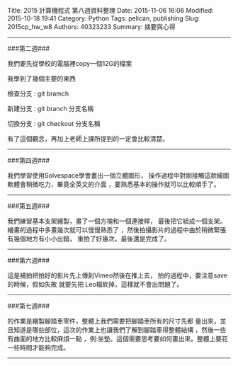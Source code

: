Title: 2015 計算機程式 第八週資料整理
Date: 2015-11-06 16:06
Modified: 2015-10-18 19:41
Category: Python
Tags: pelican, publishing
Slug: 2015cp_hw_w8
Authors: 40323233
Summary: 摘要與心得
<br>
<hr>
###第二週###

我們要先從學校的電腦裡copy一個12G的檔案

我學到了幾個主要的東西

檢查分支 : git bramch

新建分支 : git branch 分支名稱

切換分支 : git checkout 分支名稱

有了這個觀念，再加上老師上課所提到的一定會比較清楚。

<hr>
###第四週###

我們學習使用Solvespace學會畫出一個立體圖形，
操作過程中對剛接觸這款繪圖軟體會稍微吃力，畢竟全英文的介面
，要熟悉基本的操作就可以比較順手了。

<hr>
###第五週###

我們練習基本支架繪製，畫了一個方塊和一個連接桿，
最後把它組成一個支架。繪畫的過程中多畫幾次就可以慢慢熟悉了
，然後拍攝影片的過程中由於稍微緊張有幾個地方有小小出錯，
重拍了好幾次。最後還是完成了。


<hr>
###第六週###

這是補拍把拍好的影片先上傳到Vimeo然後在推上去，
拍的過程中，要注意save的時候，假如失敗
就要先把 Leo檔砍掉，這樣就不會出問題了。


<hr>
###第七週###

的作業是繪製腳踏車零件，整體上我們需要把腳踏車所有的尺寸先都
量出來，並且知道是哪些部位，這次的作業上也讓我們了解到腳踏車得整體結構
，然後一些有曲面的地方比較麻煩一點
，例:坐墊。這個需要思考要如何畫出來。整體上要花一些時間才能夠完成。
<hr>
